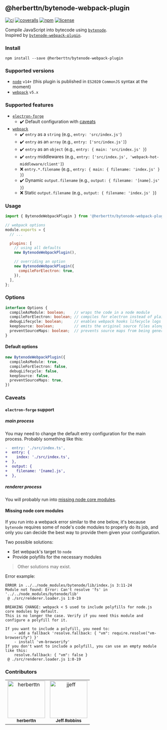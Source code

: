 @herberttn/bytenode-webpack-plugin
---

[![ci][badge-workflow-ci]][badge-workflow-ci-link]
[![coveralls][badge-coveralls]][badge-coveralls-link]
[![npm][badge-npm]][badge-npm-link]
[![license][badge-license]][badge-license-link]

[badge-coveralls]: https://img.shields.io/coveralls/github/herberttn/bytenode-webpack-plugin?logo=coveralls&style=flat-square
[badge-coveralls-link]: https://coveralls.io/github/herberttn/bytenode-webpack-plugin
[badge-license]: https://img.shields.io/github/license/herberttn/bytenode-webpack-plugin?style=flat-square
[badge-license-link]: LICENSE
[badge-npm]: https://img.shields.io/npm/v/@herberttn/bytenode-webpack-plugin?logo=npm&style=flat-square
[badge-npm-link]: https://www.npmjs.com/package/@herberttn/bytenode-webpack-plugin
[badge-workflow-ci]: https://img.shields.io/github/workflow/status/herberttn/bytenode-webpack-plugin/ci?label=ci&logo=github&style=flat-square
[badge-workflow-ci-link]: https://github.com/herberttn/bytenode-webpack-plugin/actions/workflows/ci.yml

Compile JavaScript into bytecode using [`bytenode`][link-to-bytenode].  
Inspired by [`bytenode-webpack-plugin`][link-to-bytenode-webpack-plugin].

[link-to-bytenode-webpack-plugin]: https://www.npmjs.com/package/bytenode-webpack-plugin
[link-to-bytenode]: https://www.npmjs.com/package/bytenode
[link-to-nodejs]: https://nodejs.org

### Install
```shell
npm install --save @herberttn/bytenode-webpack-plugin
```

### Supported versions
- [`node`][link-to-nodejs] `v14+` (this plugin is published in `ES2020` `CommonJS` syntax at the moment)
- [`webpack`][link-to-webpack] `v5.x`

### Supported features
- [`electron-forge`][link-to-electron-forge]
  - :heavy_check_mark:  Default configuration with [caveats](#electron-forge-support)
- [`webpack`][link-to-webpack]
  - :heavy_check_mark:   `entry` as a `string` (e.g., `entry: 'src/index.js'`)
  - :heavy_check_mark:   `entry` as an `array` (e.g., `entry: ['src/index.js']`)
  - :heavy_check_mark:   `entry` as an `object` (e.g., `entry: { main: 'src/index.js' }`)
  - :heavy_check_mark:   `entry` middlewares (e.g., `entry: ['src/index.js', 'webpack-hot-middleware/client']`)
  - :x:   `entry.*.filename` (e.g., `entry: { main: { filename: 'index.js' } }`)
  - :heavy_check_mark:   Dynamic `output.filename` (e.g., `output: { filename: '[name].js' }`)
  - :x:   Static `output.filename` (e.g., `output: { filename: 'index.js' }`)

[link-to-electron-forge]: https://www.npmjs.com/package/electron-forge
[link-to-webpack]: https://www.npmjs.com/package/webpack

### Usage
```javascript
import { BytenodeWebpackPlugin } from '@herberttn/bytenode-webpack-plugin';

// webpack options
module.exports = {
  // ...

  plugins: [
    // using all defaults
    new BytenodeWebpackPlugin(),

    // overriding an option
    new BytenodeWebpackPlugin({
      compileForElectron: true,
    }),
  ],
};
```

### Options
```typescript
interface Options {
  compileAsModule: boolean;    // wraps the code in a node module
  compileForElectron: boolean; // compiles for electron instead of plain node
  debugLifecycle: boolean;     // enables webpack hooks lifecycle logs
  keepSource: boolean;         // emits the original source files along with the compiled ones
  preventSourceMaps: boolean;  // prevents source maps from being generated
}
```

#### Default options
```typescript
new BytenodeWebpackPlugin({
  compileAsModule: true,
  compileForElectron: false,
  debugLifecycle: false,
  keepSource: false,
  preventSourceMaps: true,
})
```

### Caveats

#### `electron-forge` support
##### main process
You may need to change the default entry configuration for the main process. Probably something like this:

```diff
-  entry: './src/index.ts',
+  entry: {
+    index: './src/index.ts',
+  },
+  output: {
+    filename: '[name].js',
+  },
```
##### renderer process
You will probably run into [missing node core modules](#missing-node-core-modules).

#### Missing node core modules
If you run into a webpack error similar to the one below, it's because `bytenode` requires some of node's code modules to properly do its job, and only you can decide the best way to provide them given your configuration.

Two possible solutions:
- Set webpack's target to `node`
- Provide polyfills for the necessary modules
>Other solutions may exist.

Error example:
```shell
ERROR in ../../node_modules/bytenode/lib/index.js 3:11-24
Module not found: Error: Can't resolve 'fs' in '../../node_modules/bytenode/lib'
 @ ./src/renderer.loader.js 1:0-19

BREAKING CHANGE: webpack < 5 used to include polyfills for node.js core modules by default.
This is no longer the case. Verify if you need this module and configure a polyfill for it.

If you want to include a polyfill, you need to:
	- add a fallback 'resolve.fallback: { "vm": require.resolve("vm-browserify") }'
	- install 'vm-browserify'
If you don't want to include a polyfill, you can use an empty module like this:
	resolve.fallback: { "vm": false }
 @ ./src/renderer.loader.js 1:0-19
```


### Contributors

<table>
  <tr>
    <td align="center">
      <a href="https://github.com/herberttn">
        <img src="https://avatars.githubusercontent.com/u/5903869?v=4" width="120;" alt="herberttn"/>
        <br />
        <sub><b>herberttn</b></sub>
      </a>
    </td>
    <td align="center">
      <a href="https://github.com/jjeff">
        <img src="https://avatars.githubusercontent.com/u/321284?v=4" width="120;" alt="jjeff"/>
        <br />
        <sub><b>Jeff Robbins</b></sub>
      </a>
    </td>
  </tr>
</table>
